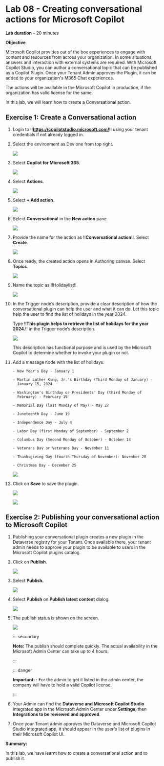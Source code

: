 # **Lab 08 - Creating conversational actions for Microsoft Copilot**

**Lab duration** – 20 minutes

**Objective**

Microsoft Copilot provides out of the box experiences to engage with
content and resources from across your organization. In some situations,
answers and interaction with external systems are required. With
Microsoft Copilot Studio, you can author a conversational topic that can
be published as a Copilot Plugin. Once your Tenant Admin approves the
Plugin, it can be added to your organization's M365 Chat experiences.

The actions will be available in the Microsoft Copilot in production, if
the organization has valid license for the same.

In this lab, we will learn how to create a Conversational action.

## **Exercise 1: Create a Conversational action**

1.  Login to !!**https://copilotstudio.microsoft.com/**!! using your
    tenant credentials if not already logged in.

2.  Select the environment as Dev one from top right.

    ![](./media/image17.png)
    
2.  Select **Copilot for Microsoft 365**.

    ![](./media/image1.png)

3.  Select **Actions**.

    ![](./media/image2.png)

4.  Select **+ Add action**.

    ![](./media/image3.png)

5.  Select **Conversational** in the **New action** pane.

    ![](./media/image4.png)

6.  Provide the name for the action as !!**Conversational action**!!.
    Select **Create**.

    ![](./media/image5.png)

7.  Once ready, the created action opens in Authoring canvas. Select
    **Topics**.

    ![](./media/image7.png)

8.  Name the topic as !!Holidaylist!!

    ![](./media/image8.png)

9.  In the Trigger node’s description, provide a clear description of
    how the conversational plugin can help the user and what it can
    do. Let this topic help the user to find the list of holidays in the
    year 2024.

    Type !!**This plugin helps to retrieve the list of holidays for the year 2024.**!! in the Trigger node’s description.

    ![](./media/image9.png)

    This description has functional purpose and is used by the Microsoft
Copilot to determine whether to invoke your plugin or not.

10. Add a message node with the list of holidays.

    ```
    - New Year's Day - January 1

    - Martin Luther King, Jr.'s Birthday (Third Monday of January) -
      January 15, 2024

    - Washington's Birthday or Presidents' Day (third Monday of
      February) - February 19

    - Memorial Day (last Monday of May) - May 27

    - Juneteenth Day - June 19

    - Independence Day - July 4

    - Labor Day (first Monday of September) - September 2

    - Columbus Day (Second Monday of October) - October 14

    - Veterans Day or Veterans Day - November 11

    - Thanksgiving Day (fourth Thursday of November): November 28

    - Christmas Day - December 25
    
    ```
    
    ![](./media/image10.png)

11. Click on **Save** to save the plugin.

    ![](./media/image11.png)

    ![](./media/image12.png)

## **Exercise 2: Publishing your conversational action to Microsoft Copilot**

1.  Publishing your conversational plugin creates a new plugin in the
    Dataverse registry for your Tenant. Once available there, your
    tenant admin needs to approve your plugin to be available to users
    in the Microsoft Copilot plugins catalog.

2.  Click on **Publish**.

    ![](./media/image13.png)

3.  Select **Publish.**

    ![](./media/image14.png)

4.  Select **Publish** on **Publish latest content** dialog.

    ![](./media/image15.png)

5.  The publish status is shown on the screen.

    ![](./media/image16.png)

    ::: secondary
    
    **Note:** The publish should complete quickly. The actual availability in the Microsoft Admin Center can take up to 4 hours.

    :::

    ::: danger

    **Important:** **:** For the admin to get it listed in the admin center, the company will have to hold a valid Copilot license.

    :::

7.  Your Admin can find the **Dataverse and Microsoft Copilot
    Studio** integrated app in the Microsoft Admin Center
    under **Settings**, then **Integrations to be reviewed and
    approved**.

8.  Once your Tenant admin approves the Dataverse and Microsoft Copilot
    Studio integrated app, it should appear in the user's list of
    plugins in their Microsoft Copilot UI.

**Summary:**

In this lab, we have learnt how to create a conversational action and to
publish it.
